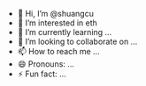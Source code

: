 - 👋 Hi, I’m @shuangcu
- 👀 I’m interested in eth
- 🌱 I’m currently learning ...
- 💞️ I’m looking to collaborate on ...
- 📫 How to reach me ...
- 😄 Pronouns: ...
- ⚡ Fun fact: ...

<!---
shuangcu/shuangcu is a ✨ special ✨ repository because its `README.md` (this file) appears on your GitHub profile.
You can click the Preview link to take a look at your changes.
--->
